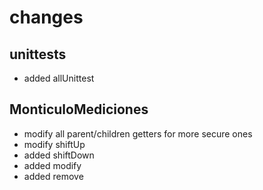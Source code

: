 # changes
## unittests
- added allUnittest
## MonticuloMediciones
- modify all parent/children getters for more secure ones
- modify shiftUp
- added shiftDown
- added modify
- added remove
